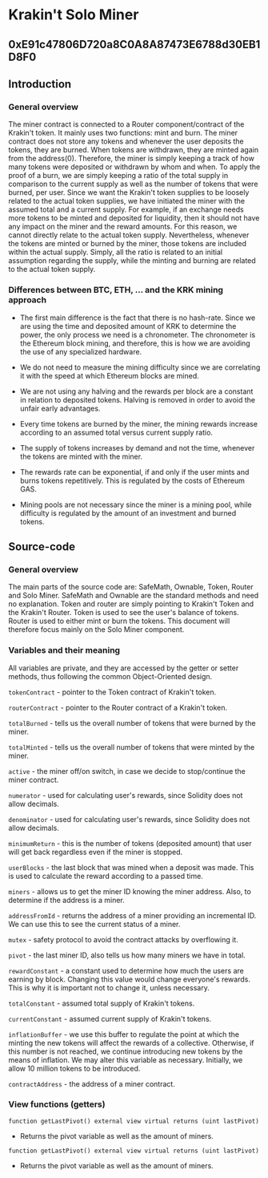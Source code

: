 # Krakin't Solo Miner
## 0xE91c47806D720a8C0A8A87473E6788d30EB1D8F0

## Introduction
### General overview
The miner contract is connected to a Router component/contract of the Krakin't token. It mainly uses two functions: mint and burn. The miner contract does not store any tokens and whenever the user deposits the tokens, they are burned. When tokens are withdrawn, they are minted again from the address(0). Therefore, the miner is simply keeping a track of how many tokens were deposited or withdrawn by whom and when. To apply the proof of a burn, we are simply keeping a ratio of the total supply in comparison to the current supply as well as the number of tokens that were burned, per user. Since we want the Krakin't token supplies to be loosely related to the actual token supplies, we have initiated the miner with the assumed total and a current supply. For example, if an exchange needs more tokens to be minted and deposited for liquidity, then it should not have any impact on the miner and the reward amounts. For this reason, we cannot directly relate to the actual token supply. Nevertheless, whenever the tokens are minted or burned by the miner, those tokens are included within the actual supply. Simply, all the ratio is related to an initial assumption regarding the supply, while the minting and burning are related to the actual token supply.

### Differences between BTC, ETH, ... and the KRK mining approach
- The first main difference is the fact that there is no hash-rate. Since we are using the time and deposited amount of KRK to determine the power, the only process we need is a chronometer. The chronometer is the Ethereum block mining, and therefore, this is how we are avoiding the use of any specialized hardware.

- We do not need to measure the mining difficulty since we are correlating it with the speed at which Ethereum blocks are mined.

- We are not using any halving and the rewards per block are a constant in relation to deposited tokens. Halving is removed in order to avoid the unfair early advantages.

- Every time tokens are burned by the miner, the mining rewards increase according to an assumed total versus current supply ratio.

- The supply of tokens increases by demand and not the time, whenever the tokens are minted with the miner.

- The rewards rate can be exponential, if and only if the user mints and burns tokens repetitively. This is regulated by the costs of Ethereum GAS.

- Mining pools are not necessary since the miner is a mining pool, while difficulty is regulated by the amount of an investment and burned tokens.

## Source-code
### General overview
The main parts of the source code are: SafeMath, Ownable, Token, Router and Solo Miner.  SafeMath and Ownable are the standard methods and need no explanation. Token and router are simply pointing to Krakin't Token and the Krakin't Router. Token is used to see the user's balance of tokens. Router is used to either mint or burn the tokens. This document will therefore focus mainly on the Solo Miner component.

### Variables and their meaning
All variables are private, and they are accessed by the getter or setter methods, thus following the common Object-Oriented design.

`tokenContract` - pointer to the Token contract of Krakin't token.

`routerContract` - pointer to the Router contract of a Krakin't token.

`totalBurned` - tells us the overall number of tokens that were burned by the miner.

`totalMinted` - tells us the overall number of tokens that were minted by the miner.

`active` - the miner off/on switch, in case we decide to stop/continue the miner contract.

`numerator` - used for calculating user's rewards, since Solidity does not allow decimals.

`denominator` - used for calculating user's rewards, since Solidity does not allow decimals.

`minimumReturn` - this is the number of tokens (deposited amount) that user will get back regardless even if the miner is stopped.

`userBlocks` - the last block that was mined when a deposit was made. This is used to calculate the reward according to a passed time.

`miners` - allows us to get the miner ID knowing the miner address. Also, to determine if the address is a miner.

`addressFromId` - returns the address of a miner providing an incremental ID. We can use this to see the current status of a miner.

`mutex` - safety protocol to avoid the contract attacks by overflowing it.

`pivot` - the last miner ID, also tells us how many miners we have in total.

`rewardConstant` - a constant used to determine how much the users are earning by block. Changing this value would change everyone's rewards. This is why it is important not to change it, unless necessary.

`totalConstant` - assumed total supply of Krakin't tokens.

`currentConstant` - assumed current supply of Krakin't tokens.

`inflationBuffer` - we use this buffer to regulate the point at which the minting the new tokens will affect the rewards of a collective. Otherwise, if this number is not reached, we continue introducing new tokens by the means of inflation. We may alter this variable as necessary. Initially, we allow 10 million tokens to be introduced.

`contractAddress` - the address of a miner contract.

### View functions (getters)

```solidity
function getLastPivot() external view virtual returns (uint lastPivot)
```
- Returns the pivot variable as well as the amount of miners.


```solidity
function getLastPivot() external view virtual returns (uint lastPivot)
```
- Returns the pivot variable as well as the amount of miners.
